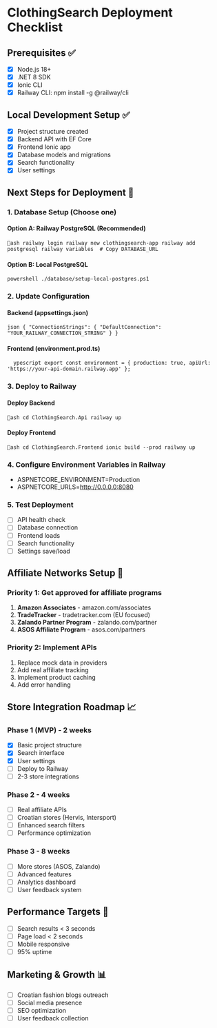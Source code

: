 ﻿# ClothingSearch Deployment Checklist

## Prerequisites ✅
- [x] Node.js 18+
- [x] .NET 8 SDK  
- [x] Ionic CLI
- [x] Railway CLI: npm install -g @railway/cli

## Local Development Setup ✅
- [x] Project structure created
- [x] Backend API with EF Core
- [x] Frontend Ionic app
- [x] Database models and migrations
- [x] Search functionality
- [x] User settings

## Next Steps for Deployment 🚀

### 1. Database Setup (Choose one)

#### Option A: Railway PostgreSQL (Recommended)
`ash
railway login
railway new clothingsearch-app
railway add postgresql
railway variables  # Copy DATABASE_URL
`

#### Option B: Local PostgreSQL
`powershell
./database/setup-local-postgres.ps1
`

### 2. Update Configuration

#### Backend (appsettings.json)
`json
{
  "ConnectionStrings": {
    "DefaultConnection": "YOUR_RAILWAY_CONNECTION_STRING"
  }
}
`

#### Frontend (environment.prod.ts)
`	ypescript
export const environment = {
  production: true,
  apiUrl: 'https://your-api-domain.railway.app'
};
`

### 3. Deploy to Railway

#### Deploy Backend
`ash
cd ClothingSearch.Api
railway up
`

#### Deploy Frontend
`ash
cd ClothingSearch.Frontend
ionic build --prod
railway up
`

### 4. Configure Environment Variables in Railway
- ASPNETCORE_ENVIRONMENT=Production
- ASPNETCORE_URLS=http://0.0.0.0:8080

### 5. Test Deployment
- [ ] API health check
- [ ] Database connection
- [ ] Frontend loads
- [ ] Search functionality
- [ ] Settings save/load

## Affiliate Networks Setup 🤝

### Priority 1: Get approved for affiliate programs
1. **Amazon Associates** - amazon.com/associates
2. **TradeTracker** - tradetracker.com (EU focused)
3. **Zalando Partner Program** - zalando.com/partner
4. **ASOS Affiliate Program** - asos.com/partners

### Priority 2: Implement APIs
1. Replace mock data in providers
2. Add real affiliate tracking
3. Implement product caching
4. Add error handling

## Store Integration Roadmap 📈

### Phase 1 (MVP) - 2 weeks
- [x] Basic project structure
- [x] Search interface
- [x] User settings
- [ ] Deploy to Railway
- [ ] 2-3 store integrations

### Phase 2 - 4 weeks  
- [ ] Real affiliate APIs
- [ ] Croatian stores (Hervis, Intersport)
- [ ] Enhanced search filters
- [ ] Performance optimization

### Phase 3 - 8 weeks
- [ ] More stores (ASOS, Zalando)
- [ ] Advanced features
- [ ] Analytics dashboard
- [ ] User feedback system

## Performance Targets 🎯
- [ ] Search results < 3 seconds
- [ ] Page load < 2 seconds
- [ ] Mobile responsive
- [ ] 95% uptime

## Marketing & Growth 📊
- [ ] Croatian fashion blogs outreach
- [ ] Social media presence
- [ ] SEO optimization
- [ ] User feedback collection
